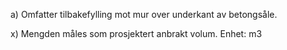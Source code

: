 a) Omfatter tilbakefylling mot mur over underkant av betongsåle.

x) Mengden måles som prosjektert anbrakt volum. Enhet: m3

